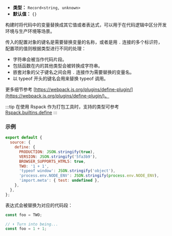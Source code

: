 - **类型：** `Record<string, unknown>`
- **默认值：** `{}`

构建时将代码中的变量替换成其它值或者表达式，可以用于在代码逻辑中区分开发环境与生产环境等场景。

传入的配置对象的键名是需要替换变量的名称，或者是用 `.` 连接的多个标识符，配置项的值则根据类型进行不同的处理：

- 字符串会被当作代码片段。
- 包括函数在内的其他类型会被转换成字符串。
- 嵌套对象的父子键名之间会用 `.` 连接作为需要替换的变量名。
- 以 typeof 开头的键名会用来替换 typeof 调用。

更多细节参考 [https://webpack.js.org/plugins/define-plugin/](https://webpack.js.org/plugins/define-plugin/)。

:::tip
在使用 Rspack 作为打包工具时，支持的类型可参考 [Rspack.builtins.define](https://www.rspack.dev/zh/config/builtins.html#builtinsdefine)
:::

### 示例

```js
export default {
  source: {
    define: {
      PRODUCTION: JSON.stringify(true),
      VERSION: JSON.stringify('5fa3b9'),
      BROWSER_SUPPORTS_HTML5: true,
      TWO: '1 + 1',
      'typeof window': JSON.stringify('object'),
      'process.env.NODE_ENV': JSON.stringify(process.env.NODE_ENV),
      'import.meta': { test: undefined },
    },
  },
};
```

表达式会被替换为对应的代码段：

```js
const foo = TWO;

// ⬇️ Turn into being...
const foo = 1 + 1;
```
